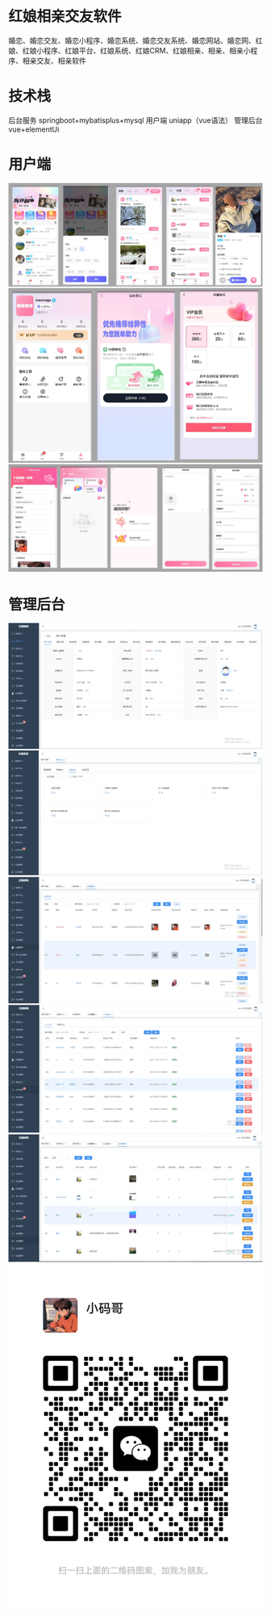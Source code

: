 # 红娘相亲交友软件
婚恋、婚恋交友、婚恋小程序、婚恋系统、婚恋交友系统、婚恋网站、婚恋网、红娘、红娘小程序、红娘平台、红娘系统、红娘CRM、红娘相亲、相亲、相亲小程序、相亲交友、相亲软件


# 技术栈 

后台服务 springboot+mybatisplus+mysql
用户端 uniapp（vue语法）
管理后台 vue+elementUi

# 用户端
![extending-a-theme](/01.png)
![extending-a-theme](/02.png)
![extending-a-theme](/03.png)


# 管理后台

![extending-a-theme](/15.png)
![extending-a-theme](/16.png)
![extending-a-theme](/17.png)
![extending-a-theme](/18.png)
![extending-a-theme](/19.png)
![extending-a-theme](/xiaomage.jpg)





